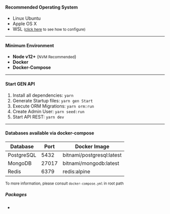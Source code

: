 #### Recommended Operating System
  * Linux Ubuntu
  * Apple OS X
  * WSL <small>([click here](http://google.com) to see how to configure)</small>

---

#### Minimum Environment
  * **Node v12+** (<small>NVM Recommended</small>)
  * **Docker**
  * **Docker-Compose**

---

#### Start GEN API

  1. Install all dependencies: `yarn`
  2. Generate Startup files: `yarn gen Start`
  3. Execute ORM Migrations: `yarn orm:run`
  4. Create Admin User: `yarn seed:run`
  5. Start API REST: `yarn dev`

---

#### Databases available via docker-compose

Database  | Port | Docker Image
------------- | ------------- | -------------
PostgreSQL  | 5432 | bitnami/postgresql:latest
MongoDB  | 27017 | bitnami/mongodb:latest
Redis  | 6379 | redis:alpine

<small>To more information, please consult `docker-compose.yml` in root path</small>

##### Packages
  * 

